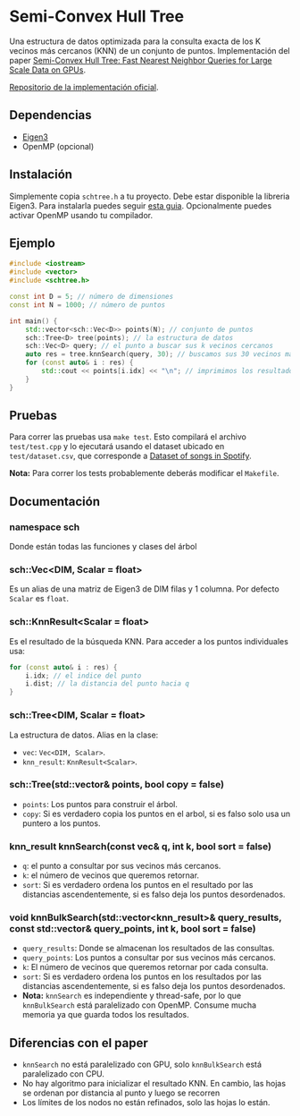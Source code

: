 # Semi-Convex Hull Tree

Una estructura de datos optimizada para la consulta exacta de los K vecinos más cercanos (KNN) de un conjunto de puntos.
Implementación del paper [Semi-Convex Hull Tree: Fast Nearest Neighbor Queries for Large Scale Data on GPUs](https://ieeexplore.ieee.org/document/8594919).

[Repositorio de la implementación oficial](https://github.com/XFastDataLab/Semi-convex_Hull_Tree).

## Dependencias

- [Eigen3](https://eigen.tuxfamily.org)
- OpenMP (opcional)

## Instalación

Simplemente copia `schtree.h` a tu proyecto. Debe estar disponible la
libreria Eigen3. Para instalarla puedes seguir [esta guia](https://eigen.tuxfamily.org/dox/GettingStarted.html).
Opcionalmente puedes activar OpenMP usando tu compilador.

## Ejemplo

~~~cpp
#include <iostream>
#include <vector>
#include <schtree.h>

const int D = 5; // número de dimensiones
const int N = 1000; // número de puntos

int main() {
    std::vector<sch::Vec<D>> points(N); // conjunto de puntos
    sch::Tree<D> tree(points); // la estructura de datos
    sch::Vec<D> query; // el punto a buscar sus k vecinos cercanos
    auto res = tree.knnSearch(query, 30); // buscamos sus 30 vecinos más cercanos
    for (const auto& i : res) {
        std::cout << points[i.idx] << "\n"; // imprimimos los resultados
    }
}
~~~

## Pruebas

Para correr las pruebas usa `make test`. Esto compilará el archivo `test/test.cpp`
y lo ejecutará usando el dataset ubicado en `test/dataset.csv`, que corresponde
a [Dataset of songs in Spotify](https://www.kaggle.com/datasets/mrmorj/dataset-of-songs-in-spotify).

**Nota:** Para correr los tests probablemente deberás modificar el `Makefile`.

## Documentación

### namespace sch

Donde están todas las funciones y clases del árbol

### sch::Vec<DIM, Scalar = float>

Es un alias de una matriz de Eigen3 de DIM filas y 1 columna. Por defecto `Scalar` es `float`.

### sch::KnnResult<Scalar = float>

Es el resultado de la búsqueda KNN. Para acceder a los puntos individuales usa:

~~~cpp
for (const auto& i : res) {
    i.idx; // el indice del punto
    i.dist; // la distancia del punto hacia q
}
~~~

### sch::Tree<DIM, Scalar = float>

La estructura de datos. Alias en la clase:

-   `vec`: `Vec<DIM, Scalar>`.
-   `knn_result`: `KnnResult<Scalar>`.

### sch::Tree(std::vector<vec>& points, bool copy = false)

-   `points`: Los puntos para construir el árbol.
-   `copy`: Si es verdadero copia los puntos en el arbol, si es falso solo usa un puntero a los puntos.

### knn_result knnSearch(const vec& q, int k, bool sort = false)

-   `q`: el punto a consultar por sus vecinos más cercanos.
-   `k`: el número de vecinos que queremos retornar.
-   `sort`: Si es verdadero ordena los puntos en el resultado por las distancias ascendentemente, 
    si es falso deja los puntos desordenados.

### void knnBulkSearch(std::vector<knn_result>& query_results, const std::vector<vec>& query_points, int k, bool sort = false)

-   `query_results`: Donde se almacenan los resultados de las consultas.
-   `query_points`: Los puntos a consultar por sus vecinos más cercanos.
-   `k`: El número de vecinos que queremos retornar por cada consulta.
-   `sort`: Si es verdadero ordena los puntos en los resultados por las distancias ascendentemente, 
    si es falso deja los puntos desordenados.
-   **Nota:** `knnSearch` es independiente y thread-safe, por lo que `knnBulkSearch`
    está paralelizado con OpenMP. Consume mucha memoria ya que guarda
    todos los resultados.

## Diferencias con el paper

-   `knnSearch` no está paralelizado con GPU, solo `knnBulkSearch` está paralelizado con CPU.
-   No hay algoritmo para inicializar el resultado KNN. En cambio, las hojas se ordenan por distancia al punto y luego se recorren
-   Los límites de los nodos no están refinados, solo las hojas lo están.

